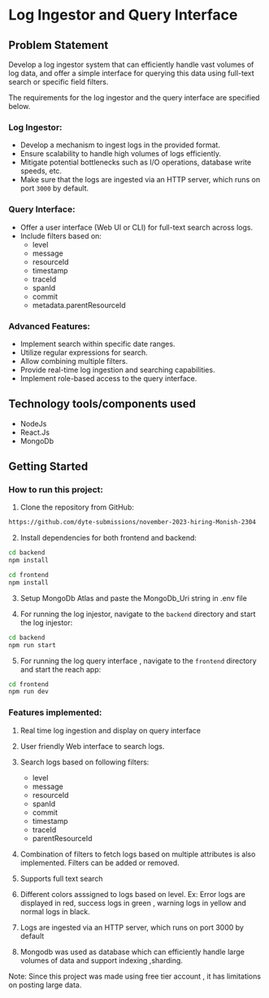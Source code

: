 # Log Ingestor and Query Interface

## Problem Statement
Develop a log ingestor system that can efficiently handle vast volumes of log data, and offer a simple interface for querying this data using full-text search or specific field filters.

The requirements for the log ingestor and the query interface are specified below.

### Log Ingestor:

- Develop a mechanism to ingest logs in the provided format.
- Ensure scalability to handle high volumes of logs efficiently.
- Mitigate potential bottlenecks such as I/O operations, database write speeds, etc.
- Make sure that the logs are ingested via an HTTP server, which runs on port `3000` by default.

### Query Interface:

- Offer a user interface (Web UI or CLI) for full-text search across logs.
- Include filters based on:
    - level
    - message
    - resourceId
    - timestamp
    - traceId
    - spanId
    - commit
    - metadata.parentResourceId


### Advanced Features:

- Implement search within specific date ranges.
- Utilize regular expressions for search.
- Allow combining multiple filters.
- Provide real-time log ingestion and searching capabilities.
- Implement role-based access to the query interface.

## Technology tools/components used
- NodeJs 
- React.Js
- MongoDb

## Getting Started

### How to run this project:

1. Clone the repository from GitHub:
```bash
https://github.com/dyte-submissions/november-2023-hiring-Monish-2304
```
2. Install dependencies for both frontend and backend:

```bash
cd backend
npm install
```
```bash
cd frontend
npm install
```
3. Setup MongoDb Atlas and paste the MongoDb_Uri string in .env file

4. For running the log injestor, navigate to the `backend` directory and start the log injestor:

```bash
cd backend
npm run start
```
5. For running the log query interface , navigate to the `frontend` directory and start the reach app:

```bash
cd frontend
npm run dev
```
### Features implemented:

1. Real time log ingestion and display on query interface

2. User friendly Web interface to search logs.

3. Search logs based on following filters:
   - level
   - message
   - resourceId
   - spanId
   - commit
   - timestamp
   - traceId
   - parentResourceId

4. Combination of filters to fetch logs based on multiple attributes is also implemented. Filters can be added or removed.

5. Supports full text search

6. Different colors asssigned to logs based on level. Ex: Error logs are displayed in red, success logs in green , warning logs in 
   yellow and normal logs in black.

7. Logs are ingested via an HTTP server, which runs on port 3000 by default

8. Mongodb was used as database which can efficiently handle large volumes of data and support indexing ,sharding.

Note: Since this project was made using free tier account , it has limitations on posting large data.

